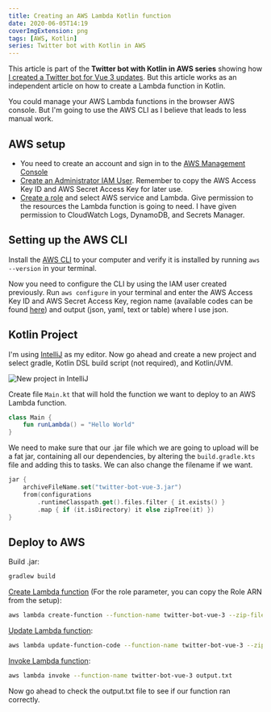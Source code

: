 ```yaml
---
title: Creating an AWS Lambda Kotlin function
date: 2020-06-05T14:19
coverImgExtension: png
tags: [AWS, Kotlin]
series: Twitter bot with Kotlin in AWS
---
```


This article is part of the **Twitter bot with Kotlin in AWS series** showing how [I created a Twitter bot for Vue 3 updates](/dev-blog/twitter-bot-vue-3-updates.html). But this article works as an independent article on how to create a Lambda function in Kotlin.

You could manage your AWS Lambda functions in the browser AWS console. But I'm going to use the AWS CLI as I believe that leads to less manual work.

## AWS setup

- You need to create an account and sign in to the [AWS Management Console](http://console.aws.amazon.com/)
- [Create an Administrator IAM User](https://docs.aws.amazon.com/IAM/latest/UserGuide/getting-started_create-admin-group.html). Remember to copy the AWS Access Key ID and AWS Secret Access Key for later use.
- [Create a role](https://docs.aws.amazon.com/IAM/latest/UserGuide/id_roles_create_for-service.html) and select AWS service and Lambda. Give permission to the resources the Lambda function is going to need. I have given permission to CloudWatch Logs, DynamoDB, and Secrets Manager.

## Setting up the AWS CLI

Install the [AWS CLI](https://docs.aws.amazon.com/cli/latest/userguide/install-cliv2.html) to your computer and verify it is installed by running `aws --version` in your terminal.

Now you need to configure the CLI by using the IAM user created previously.
Run `aws configure` in your terminal and enter the AWS Access Key ID and AWS Secret Access Key, region name (available codes can be found [here](https://docs.aws.amazon.com/AWSEC2/latest/UserGuide/using-regions-availability-zones.html#concepts-available-regions)) and output (json, yaml, text or table) where I use json.

## Kotlin Project

I'm using [IntelliJ](https://www.jetbrains.com/idea/) as my editor. Now go ahead and create a new project and select gradle, Kotlin DSL build script (not required), and Kotlin/JVM.

![New project in IntelliJ](/images/dev-blog/creating-an-aws-lambda-kotlin-function.png)

Create file `Main.kt` that will hold the function we want to deploy to an AWS Lambda function.

```kotlin
class Main {
    fun runLambda() = "Hello World"
}
```

We need to make sure that our .jar file which we are going to upload will be a fat jar, containing all our dependencies, by altering the `build.gradle.kts` file and adding this to tasks. We can also change the filename if we want.

```kotlin
jar {
    archiveFileName.set("twitter-bot-vue-3.jar")
    from(configurations
        .runtimeClasspath.get().files.filter { it.exists() }
        .map { if (it.isDirectory) it else zipTree(it) })
}
```

## Deploy to AWS

Build .jar:

```bash
gradlew build
```

[Create Lambda function](https://awscli.amazonaws.com/v2/documentation/api/latest/reference/lambda/create-function.html) (For the role parameter, you can copy the Role ARN from the setup):

```bash
aws lambda create-function --function-name twitter-bot-vue-3 --zip-file fileb://build/libs/twitter-bot-vue-3.jar --runtime java11 --role arn:aws:iam::<account_id>:role/<role>  --handler Main::runLambda --timeout 15 --memory-size 512
```

[Update Lambda function](https://awscli.amazonaws.com/v2/documentation/api/latest/reference/lambda/update-function-code.html):

```bash
aws lambda update-function-code --function-name twitter-bot-vue-3 --zip-file fileb://build/libs/twitter-bot-vue-3.jar
```

[Invoke Lambda function](https://awscli.amazonaws.com/v2/documentation/api/latest/reference/lambda/invoke.html):

```bash
aws lambda invoke --function-name twitter-bot-vue-3 output.txt
```

Now go ahead to check the output.txt file to see if our function ran correctly.
